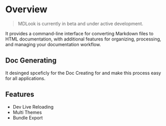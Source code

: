 # Overview

> MDLook is currently in beta and under active development.

It provides a command-line interface for converting Markdown files to HTML documentation, with additional features for organizing, processing, and managing your documentation workflow.

## Doc Generating

It desinged spceficly for the Doc Creating for and make this process easy for all applications.

## Features

- Dev Live Reloading
- Multi Themes
- Bundle Export
